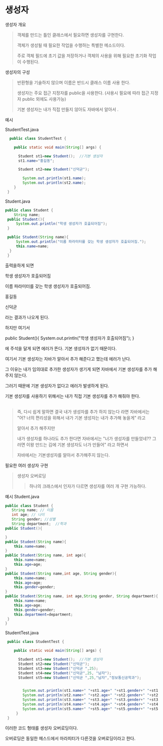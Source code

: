 # 생성자 

생성자 개요 

> 객체를 만드는 틀인 클래스에서 필요하면 생성자를 구현한다.
> 
> 객체가 생성될 때 필요한 작업을 수행하는 특별한 메소드이다.
> 
> 주로 객체 필드에 초기 값을 저장하거나 객체의 사용을 위해 필요한 초기화 작업이 수행된다.

생성자의 구성 

> 반환형을 기술하지 않으며 이름은 반드시 클래스 이름 사용 한다.
> 
>  생성자는 주요 접근 지정자를 public을 사용한다. (사용시 필요에 따라 접근 지정자 public 외에도 사용가능)
>  
>  기본 생성자는 내가 직접 만들지 않아도 자바에서 알아서 .

예시 

StudentTest.java 

``` java 
  public class StudentTest {

    public static void main(String[] args) {

      Student st1=new Student();  //기본 생성자
      st1.name="홍길동";

      Student st2=new Student("신덕균");

        System.out.println(st1.name);
        System.out.println(st2.name);
    }
 }
```
Student.java

```java
public class Student {
    String name;
 public Student(){
     System.out.println("학생 생성자가 호출되어짐");
 }

 public Student(String name){
     System.out.println("이름 파라미터를 갖는 학생 생성자가 호출되어짐.");
     this.name=name;
  }
 }
```

출력을하게 되면 

학생 생성자가 호출되어짐

이름 파라미터를 갖는 학생 생성자가 호출되어짐.

홍길동

신덕균

라는 결과가 나오게 된다. 

하지만 여기서 

 public Student(){
     System.out.println("학생 생성자가 호출되어짐");
 }
 
 에 주석을 달게 되면 에러가 뜬다. 기본 생성자가 없기 때문이다. 
 
 여기서 기본 생성자는 자바가 알아서 추가 해준다고 했는데 에러가 난다. 
 
 그 이유는 내가 임의대로 추가한 생성자가 생기게 되면 자바에서 기본 생성자를 추가 해 주지 않는다. 
 
 그러기 때문에 기본 생성자가  없다고 에러가 발생하게 된다.
 
 기본 생성자를 사용하기 위해서는 내가 직접 기본 생성자를 추가 해줘야 한다.
 <br>
 <br>
 
 > 즉, 다시 쉽게 말하면 결국 내가 생성자를 추가 하지 않는다 라면 자바에서는 "어? 너의 편리성을 위해서 내가 기본 생성자는 내가 추가해 놓을게" 라고 
 > 
 > 알아서 추가 해주지만 
 > 
 > 내가 생성자를 하나라도 추가 한다면 자바에서는 "너가 생성자를 만들었네?? 그러면 이왕 만드는 김에 기본 생성자도 너가 만들어" 라고 하면서 
 > 
 > 자바에서는 기본생성자를 알아서 추가해주지 않는다.


필요한 여러 생상자 구현 

> 생성자 오버로딩 
> 
> > 하나의 크래스에서 인자가 다르면 생성자를 여러 개 구현 가능하다.

 예시 
 Student.java 
 
 ``` java 
 public class Student {
    String name; // 이름
    int age; // 나이
    String gender; //성별
    String department;  //학과
 public Student(){

 }
 public Student(String name){
     this.name=name;
 }
 public Student(String name, int age){
     this.name=name;
     this.age=age;
 }
 public Student(String name,int age, String gender){
     this.name=name;
     this.age=age;
     this.gender=gender;
 }
 public Student(String name, int age,String gender, String department){
     this.name=name;
     this.age=age;
     this.gender=gender;
     this.department=department;
  }
 }
```

StudentTest.java
```java 
 public class StudentTest {

    public static void main(String[] args) {

      Student st1=new Student();  //기본 생성자
      Student st2=new Student("신덕균");
      Student st3=new Student("신덕균 ",25);
      Student st4=new Student("신덕균",25, "남자");
      Student st5=new Student("신덕균 ",25,"남자","정보통신공학과");


        System.out.println(st1.name+" "+st1.age+" "+st1.gender+" "+st1.department);
        System.out.println(st2.name+" "+st2.age+" "+st2.gender+" "+st2.department);
        System.out.println(st3.name+" "+st3.age+" "+st3.gender+" "+st3.department);
        System.out.println(st4.name+" "+st4.age+" "+st4.gender+" "+st4.department);
        System.out.println(st5.name+" "+st5.age+" "+st5.gender+" "+st5.department);
     }
 }
``` 

이러한 코드 형태를 생성자 오버로딩이다. 

오버로딩은 동일한 메스드에서 마라피터가 다른것을 오버로딩이라고 한다. 



